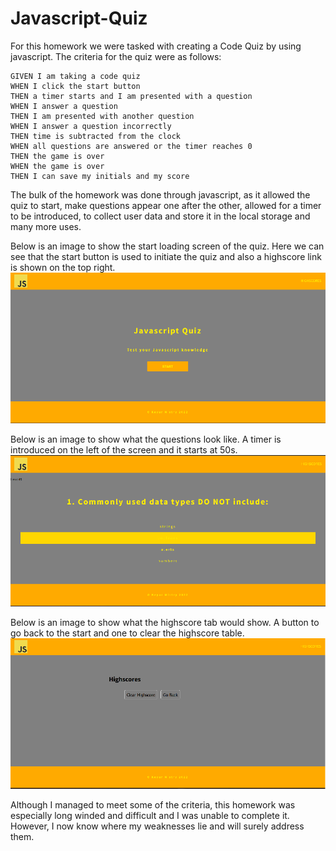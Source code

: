 # Javascript-Quiz

For this homework we were tasked with creating a Code Quiz by using javascript. The criteria for the quiz were as follows:

```
GIVEN I am taking a code quiz
WHEN I click the start button
THEN a timer starts and I am presented with a question
WHEN I answer a question
THEN I am presented with another question
WHEN I answer a question incorrectly
THEN time is subtracted from the clock
WHEN all questions are answered or the timer reaches 0
THEN the game is over
WHEN the game is over
THEN I can save my initials and my score
```

The bulk of the homework was done through javascript, as it allowed the quiz to start, make questions appear one after the other, allowed for a timer to be introduced, to collect user data and store it in the local storage and many more uses.


Below is an image to show the start loading screen of the quiz. Here we can see that the start button is used to initiate the quiz and also a highscore link is shown on the top right.
![homescreen](./Assets/quiz%20home.png)



Below is an image to show what the questions look like. A timer is introduced on the left of the screen and it starts at 50s. 
![Questions](./Assets/question.png)



Below is an image to show what the highscore tab would show. A button to go back to the start and one to clear the highscore table.
![highscore](./Assets/highscore.png)

Although I managed to meet some of the criteria, this homework was especially long winded and difficult and I was unable to complete it. However, I now know where my weaknesses lie and will surely address them.